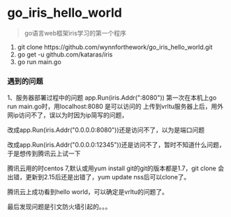 # go_iris_hello_world
> go语言web框架iris学习的第一个程序

<ol>
<li>git clone https://github.com/wynnforthework/go_iris_hello_world.git</li>
<li>go get -u github.com/kataras/iris</li>
<li>go run main.go</li>
</ol>

### 遇到的问题

1、服务器部署过程中的问题
app.Run(iris.Addr(":8080"))
第一次在本机上go run main.go时，用localhost:8080 是可以访问的
上传到vrltu服务器上后，用外网ip访问不了，误以为时因为ip简写的问题，

改成app.Run(iris.Addr("0.0.0.0:8080"))还是访问不了，以为是端口问题

改成app.Run(iris.Addr("0.0.0.0:12345"))还是访问不了，暂时不知道什么问题，于是想传到腾讯云上试一下

腾讯云用的时centos 7,默认或用yum install git的git的版本都是1.7，git clone 会出错，更新到2.15后还是出错了，yum update nss后可以clone了。

腾讯云上成功看到hello world，可以确定是vrltu的问题了。

最后发现问题是引文防火墙引起的。。。